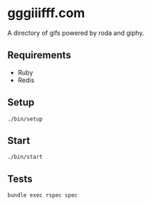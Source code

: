 # gggiiifff.com

A directory of gifs powered by roda and giphy.

## Requirements

- Ruby
- Redis

## Setup

    ./bin/setup

## Start

    ./bin/start

## Tests

    bundle exec rspec spec
